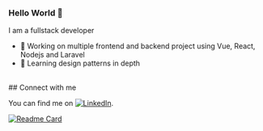 ### Hello World 👋
I am a fullstack developer
- 🔭 Working on multiple frontend and backend project using Vue, React, Nodejs and Laravel
- 🌱 Learning design patterns in depth
<br>
## Connect with me
<!-- Actual text -->

You can find me on [![LinkedIn][1.2]][1].

<!-- Icons -->

[1.2]: https://raw.githubusercontent.com/MartinHeinz/MartinHeinz/master/linkedin-3-16.png (LinkedIn)

<!-- Links to your social media accounts -->

[1]: https://www.linkedin.com/in/najam-us-saqib/

[![Readme Card](https://github-readme-stats.vercel.app/api/pin/?username=anuraghazra&repo=github-readme-stats)](https://github.com/anuraghazra/github-readme-stats)
